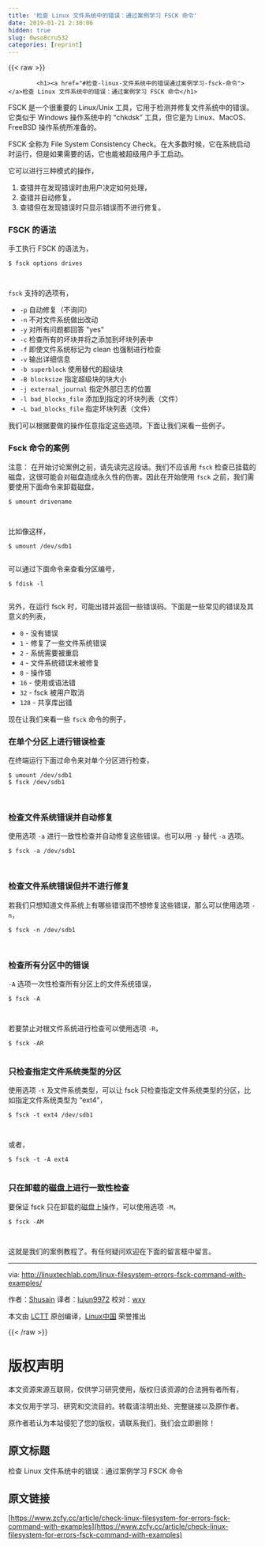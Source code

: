 ```yaml
---
title: '检查 Linux 文件系统中的错误：通过案例学习 FSCK 命令' 
date: 2019-01-21 2:30:06
hidden: true
slug: 0wso8cru532
categories: [reprint]
---
```


{{< raw >}}

            <h1><a href="#检查-linux-文件系统中的错误通过案例学习-fsck-命令"></a>检查 Linux 文件系统中的错误：通过案例学习 FSCK 命令</h1>
<p>FSCK 是一个很重要的 Linux/Unix 工具，它用于检测并修复文件系统中的错误。它类似于 Windows 操作系统中的 “chkdsk” 工具，但它是为 Linux、MacOS、FreeBSD 操作系统所准备的。</p>
<p>FSCK 全称为 File System Consistency Check。在大多数时候，它在系统启动时运行，但是如果需要的话，它也能被超级用户手工启动。</p>
<p>它可以进行三种模式的操作，</p>
<ol>
<li>查错并在发现错误时由用户决定如何处理，</li>
<li>查错并自动修复，</li>
<li>查错但在发现错误时只显示错误而不进行修复。</li>
</ol>
<h3><a href="#fsck-的语法"></a>FSCK 的语法</h3>
<p>手工执行 FSCK 的语法为，</p>
<pre><code class="hljs gams"><span class="hljs-symbol">$</span> fsck <span class="hljs-keyword">options</span> drives

</code></pre><p><code>fsck</code> 支持的选项有，</p>
<ul>
<li><code>-p</code> 自动修复（不询问）</li>
<li><code>-n</code> 不对文件系统做出改动</li>
<li><code>-y</code> 对所有问题都回答 "yes"</li>
<li><code>-c</code> 检查所有的坏块并将之添加到坏块列表中</li>
<li><code>-f</code> 即使文件系统标记为 clean 也强制进行检查</li>
<li><code>-v</code> 输出详细信息</li>
<li><code>-b superblock</code> 使用替代的超级块</li>
<li><code>-B blocksize</code> 指定超级块的块大小</li>
<li><code>-j external_journal</code> 指定外部日志的位置</li>
<li><code>-l bad_blocks_file</code> 添加到指定的坏块列表（文件）</li>
<li><code>-L bad_blocks_file</code> 指定坏块列表（文件）</li>
</ul>
<p>我们可以根据要做的操作任意指定这些选项。下面让我们来看一些例子。</p>
<h3><a href="#fsck-命令的案例"></a>Fsck 命令的案例</h3>
<p>注意： 在开始讨论案例之前，请先读完这段话。我们不应该用 <code>fsck</code> 检查已挂载的磁盘，这很可能会对磁盘造成永久性的伤害。因此在开始使用 <code>fsck</code> 之前，我们需要使用下面命令来卸载磁盘，</p>
<pre><code class="hljs shell"><span class="hljs-meta">$</span><span class="bash"> umount drivename</span>

</code></pre><p>比如像这样，</p>
<pre><code class="hljs shell"><span class="hljs-meta">$</span><span class="bash"> umount /dev/sdb1</span>

</code></pre><p>可以通过下面命令来查看分区编号，</p>
<pre><code class="hljs shell"><span class="hljs-meta">$</span><span class="bash"> fdisk -l</span>

</code></pre><p>另外，在运行 fsck 时，可能出错并返回一些错误码。下面是一些常见的错误及其意义的列表，</p>
<ul>
<li><code>0</code> - 没有错误</li>
<li><code>1</code> - 修复了一些文件系统错误</li>
<li><code>2</code> - 系统需要被重启</li>
<li><code>4</code> - 文件系统错误未被修复</li>
<li><code>8</code> - 操作错</li>
<li><code>16</code> - 使用或语法错</li>
<li><code>32</code> - fsck 被用户取消</li>
<li><code>128</code> - 共享库出错</li>
</ul>
<p>现在让我们来看一些 <code>fsck</code> 命令的例子，</p>
<h3><a href="#在单个分区上进行错误检查"></a>在单个分区上进行错误检查</h3>
<p>在终端运行下面过命令来对单个分区进行检查，</p>
<pre><code class="hljs shell"><span class="hljs-meta">$</span><span class="bash"> umount /dev/sdb1</span>
<span class="hljs-meta">$</span><span class="bash"> fsck /dev/sdb1</span>

</code></pre><h3><a href="#检查文件系统错误并自动修复"></a>检查文件系统错误并自动修复</h3>
<p>使用选项 <code>-a</code> 进行一致性检查并自动修复这些错误。也可以用 <code>-y</code> 替代 <code>-a</code> 选项。</p>
<pre><code class="hljs shell"><span class="hljs-meta">$</span><span class="bash"> fsck -a /dev/sdb1</span>

</code></pre><h3><a href="#检查文件系统错误但并不进行修复"></a>检查文件系统错误但并不进行修复</h3>
<p>若我们只想知道文件系统上有哪些错误而不想修复这些错误，那么可以使用选项 <code>-n</code>，</p>
<pre><code class="hljs shell"><span class="hljs-meta">$</span><span class="bash"> fsck -n /dev/sdb1</span>

</code></pre><h3><a href="#检查所有分区中的错误"></a>检查所有分区中的错误</h3>
<p><code>-A</code> 选项一次性检查所有分区上的文件系统错误，</p>
<pre><code class="hljs shell"><span class="hljs-meta">$</span><span class="bash"> fsck -A</span>

</code></pre><p>若要禁止对根文件系统进行检查可以使用选项 <code>-R</code>，</p>
<pre><code class="hljs shell"><span class="hljs-meta">$</span><span class="bash"> fsck -AR</span>

</code></pre><h3><a href="#只检查指定文件系统类型的分区"></a>只检查指定文件系统类型的分区</h3>
<p>使用选项 <code>-t</code> 及文件系统类型，可以让 fsck 只检查指定文件系统类型的分区，比如指定文件系统类型为 “ext4”，</p>
<pre><code class="hljs shell"><span class="hljs-meta">$</span><span class="bash"> fsck -t ext4 /dev/sdb1</span>

</code></pre><p>或者，</p>
<pre><code class="hljs shell"><span class="hljs-meta">$</span><span class="bash"> fsck -t -A ext4</span>

</code></pre><h3><a href="#只在卸载的磁盘上进行一致性检查"></a>只在卸载的磁盘上进行一致性检查</h3>
<p>要保证 fsck 只在卸载的磁盘上操作，可以使用选项 <code>-M</code>，</p>
<pre><code class="hljs shell"><span class="hljs-meta">$</span><span class="bash"> fsck -AM</span>

</code></pre><p>这就是我们的案例教程了。有任何疑问欢迎在下面的留言框中留言。</p>
<hr>
<p>via: <a href="http://linuxtechlab.com/linux-filesystem-errors-fsck-command-with-examples/">http://linuxtechlab.com/linux-filesystem-errors-fsck-command-with-examples/</a></p>
<p>作者：<a href="http://linuxtechlab.com/author/shsuain/">Shusain</a> 译者：<a href="https://github.com/lujun9972">lujun9972</a> 校对：<a href="https://github.com/wxy">wxy</a></p>
<p>本文由 <a href="https://github.com/LCTT/TranslateProject">LCTT</a> 原创编译，<a href="https://linux.cn/">Linux中国</a> 荣誉推出</p>

          
{{< /raw >}}

# 版权声明
本文资源来源互联网，仅供学习研究使用，版权归该资源的合法拥有者所有，

本文仅用于学习、研究和交流目的。转载请注明出处、完整链接以及原作者。

原作者若认为本站侵犯了您的版权，请联系我们，我们会立即删除！

## 原文标题
检查 Linux 文件系统中的错误：通过案例学习 FSCK 命令

## 原文链接
[https://www.zcfy.cc/article/check-linux-filesystem-for-errors-fsck-command-with-examples](https://www.zcfy.cc/article/check-linux-filesystem-for-errors-fsck-command-with-examples)

